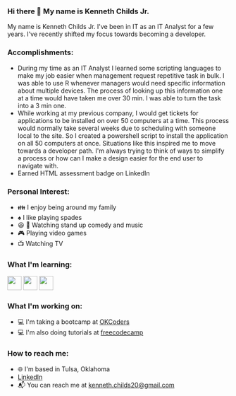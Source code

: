 ### Hi there 👋 My name is Kenneth Childs Jr.

<!--
**kchilds1/kchilds1** is a ✨ _special_ ✨ repository because its `README.md` (this file) appears on your GitHub profile.

Here are some ideas to get you started:

- 🔭 I’m currently working on ...
- 🌱 I’m currently learning ...
- 👯 I’m looking to collaborate on ...
- 🤔 I’m looking for help with ...
- 💬 Ask me about ...
- 📫 How to reach me: ...
- 😄 Pronouns: ...
- ⚡ Fun fact: ...
-->
My name is Kenneth Childs Jr.  I've been in IT as an IT Analyst for a few years.  I've recently shifted my focus towards becoming a developer. 

### Accomplishments:
* During my time as an IT Analyst I learned some scripting languages to make my job easier when management request repetitive task in bulk. I was able to use R whenever managers would need specific information about multiple devices.  The process of looking up this information one at a time would have taken me over 30 min.  I was able to turn the task into a 3 min one.
* While working at my previous company, I would get tickets for applications to be installed on over 50 computers at a time. This process would normally take several weeks due to scheduling with someone local to the site. So I created a powershell script to install the application on all 50 computers at once. Situations like this inspired me to move towards a developer path. I'm always trying to think of ways to simplify a process or how can I make a design easier for the end user to navigate with.
* Earned HTML assessment badge on LinkedIn

### Personal Interest:
* :family: I enjoy being around my family
* :spades: I like playing spades
* :laughing: :musical_note: Watching stand up comedy and music
* :video_game: Playing video games
* :tv: Watching TV

### What I'm learning:
[<img src="https://raw.githubusercontent.com/kchilds1/skill-icons/main/icons/CSS.svg" width="32px" height="32px" />](https://developer.mozilla.org/en-US/docs/Learn/CSS/First_steps/What_is_CSS)
[<img src="https://raw.githubusercontent.com/kchilds1/skill-icons/main/icons/HTML.svg" width="32px" height="32px" />](https://developer.mozilla.org/en-US/docs/Learn/Getting_started_with_the_web/HTML_basics)
[<img src="https://raw.githubusercontent.com/kchilds1/skill-icons/main/icons/JavaScript.svg" width="32px" height="32px" />](https://developer.mozilla.org/en-US/docs/Learn/JavaScript/First_steps/What_is_JavaScript)

### What I'm working on:
* :computer: I'm taking a bootcamp at [OKCoders](https://www.okcoders.com)
* :computer: I'm also doing tutorials at [freecodecamp](https://www.freecodecamp.org) 

### How to reach me:
* :globe_with_meridians: I'm based in Tulsa, Oklahoma
* [LinkedIn](https://www.linkedin.com/in/kenneth-childs/)
* :mailbox_with_mail: You can reach me at kenneth.childs20@gmail.com



